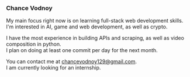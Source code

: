 ### Chance Vodnoy

My main focus right now is on learning full-stack web development skills.  
I'm interested in AI, game and web development, as well as crypto.  

I have the most experience in building APIs and scraping, as well as video composition in python.  
I plan on doing at least one commit per day for the next month.

You can contact me at chancevodnoy129@gmail.com.  
I am currently looking for an internship.  

<!--
**esgameco/esgameco** is a ✨ _special_ ✨ repository because its `README.md` (this file) appears on your GitHub profile.

Here are some ideas to get you started:

- 🔭 I’m currently working on ...
- 🌱 I’m currently learning ...
- 👯 I’m looking to collaborate on ...
- 🤔 I’m looking for help with ...
- 💬 Ask me about ...
- 📫 How to reach me: ...
- 😄 Pronouns: ...
- ⚡ Fun fact: ...
-->
